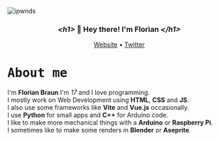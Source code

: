 <p align="left"><img src="https://komarev.com/ghpvc/?username=ipwnds" alt="ipwnds" /></p>
<h3 align="center"><i>&lt;h1&gt;</i> 👋 Hey there! I'm Florian <i>&lt;/h1&gt;</i></h3>
<p align="center">
  <a href="https://florianb.tk">Website</a> •
  <a href="https://twitter.com/Floski11">Twitter</a>
</p>

<h1><samp>About me</samp></h1>

I'm **Florian Braun** I'm *17* and I love programming.<br>
I mostly work on Web Development using **HTML**, **CSS** and **JS**.<br>
I also use some frameworks like **Vite** and **Vue.js** occasionally.<br>
I use **Python** for small apps and **C++** for Arduino code.<br>
I like to make more mechanical things with a **Arduino** or **Raspberry Pi**.<br>
I sometimes like to make some renders in **Blender** or **Aseprite**.
